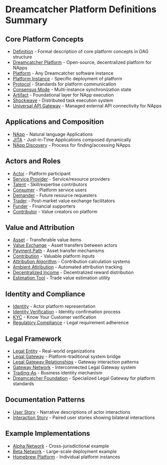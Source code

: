 # Dreamcatcher Platform Definitions Summary

## Core Platform Concepts

- [Definition](domain-definitions/definition.md) - Formal description of core
  platform concepts in DAG structure
- [Dreamcatcher Platform](domain-definitions/dreamcatcher-platform.md) -
  Open-source, decentralized platform for NApps
- [Platform](domain-definitions/platform.md) - Any Dreamcatcher software instance
- [Platform Instance](domain-definitions/platform-instance.md) - Specific
  deployment of platform
- [Protocol](domain-definitions/protocol.md) - Standards for platform
  communication
- [Consensus Mode](domain-definitions/consensus-mode.md) - Multi-instance
  synchronization state
- [Artifact](domain-definitions/artifact.md) - Foundational layer for NApp
  execution
- [Shockwave](domain-definitions/shockwave.md) - Distributed task execution system
- [Universal API Gateway](domain-definitions/universal-api-gateway.md) - Managed
  external API connectivity for NApps

## Applications and Composition

- [NApp](domain-definitions/napp.md) - Natural language Applications
- [JITA](domain-definitions/jita.md) - Just-in-Time Applications composed
  dynamically
- [NApp Discovery](domain-definitions/napp-discovery.md) - Process for
  finding/accessing NApps

## Actors and Roles

- [Actor](domain-definitions/actor.md) - Platform participant
- [Service Provider](domain-definitions/actor-service-provider.md) -
  Service/resource providers
- [Talent](domain-definitions/actor-talent.md) - Skill/expertise contributors
- [Consumer](domain-definitions/actor-consumer.md) - Platform service users
- [Demander](domain-definitions/actor-demander.md) - Future resource requesters
- [Trader](domain-definitions/actor-trader.md) - Post-market value exchange
  facilitators
- [Funder](domain-definitions/actor-funder.md) - Financial supporters
- [Contributor](domain-definitions/contributor.md) - Value creators on platform

## Value and Attribution

- [Asset](domain-definitions/asset.md) - Transferable value items
- [Value Exchange](domain-definitions/value-exchange.md) - Asset transfers between
  actors
- [Payment Path](domain-definitions/payment-path.md) - Asset transfer mechanisms
- [Contribution](domain-definitions/contribution.md) - Valuable platform inputs
- [Attribution Algorithm](domain-definitions/attribution-algorithm.md) -
  Contribution calculation systems
- [Ambient Attribution](domain-definitions/ambient-attribution.md) - Automated
  attribution tracking
- [Decentralized Income](../domains/decentralized-ai/decentralized-income.md) -
  Decentralized reward distribution
- [Estimation Tool](domain-definitions/estimation-tool.md) - Trade value
  estimation utility

## Identity and Compliance

- [Identity](domain-definitions/identity.md) - Actor platform representation
- [Identity Verification](domain-definitions/identity-verification.md) - Identity
  confirmation process
- [KYC](domain-definitions/kyc.md) - Know Your Customer verification
- [Regulatory Compliance](domain-definitions/regulatory-compliance.md) - Legal
  requirement adherence

## Legal Framework

- [Legal Entity](domain-definitions/legal-entity.md) - Real-world organizations
- [Legal Gateway](domain-definitions/legal-gateway.md) - Platform-traditional
  system bridge
- [Legal Gateway Relationships](domain-definitions/legal-gateway-relationships.md) -
  Gateway interaction patterns
- [Gateway Network](domain-definitions/gateway-network.md) - Interconnected Legal
  Gateway system
- [Trading-As](domain-definitions/trading-as.md) - Business identity mechanism
- [Dreamcatcher Foundation](domain-definitions/dreamcatcher-foundation.md) -
  Specialized Legal Gateway for platform standards

## Documentation Patterns

- [User Story](domain-definitions/user-story.md) - Narrative descriptions of actor
  interactions
- [Interaction Story](domain-definitions/interaction-story.md) - Paired user
  stories showing bilateral interactions

## Example Implementations

- [Alpha Network](domain-definitions/alpha-network.md) - Cross-jurisdictional
  example
- [Beta Network](domain-definitions/beta-network.md) - Large-scale deployment
  example
- [Homebrew Platform](domain-definitions/homebrew-platform.md) - Individual
  platform instances
